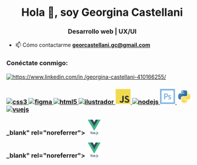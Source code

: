 <h1 align="center">Hola 👋, soy Georgina Castellani</h1>
<h3 align="center">Desarrollo web | UX/UI</h3>

- 📫 Cómo contactarme **georcastellani.gc@gmail.com**

<h3 align="left">Conéctate conmigo:</h3>
<p align="left">
<a href="https://linkedin.com/en/https://www.linkedin.com/en/georgina-castellani-410166255/" target="blank"><img align="center" src="https: //raw.githubusercontent.com/rahuldkjain/github-profile-readme-generator/master/src/images/icons/Social/linked-in-alt.svg" alt="https://www.linkedin.com/in /georgina-castellani-410166255/" altura="30" ancho="40" /></a>
</p>

<h3 alinear="izquierda"
<p align="left"> <a href="https://www.w3schools.com/css/" target="_blank" rel="noreferrer"> <img src="https://raw.githubusercontent. com/devicons/devicon/master/icons/css3/css3-original-wordmark.svg" alt="css3" width="40" height="40"/> </a> <a href="https:// www.figma.com/" target="_blank" rel="noreferrer"> <img src="https://www.vectorlogo.zone/logos/figma/figma-icon.svg" alt="figma" width= "40" height="40"/> </a> <a href="https://www.w3.org/html/" target="_blank" rel="noreferrer"> <img src="https: //raw.githubusercontent.com/devicons/devicon/master/icons/html5/html5-original-wordmark.svg" alt="html5" width="40" height="40"/> </a> <a href="https:// www.adobe.com/in/products/illustrator.html" target="_blank" rel="noreferrer"> <img src="https://www.vectorlogo.zone/logos/adobe_illustrator/adobe_illustrator-icon.svg" alt="ilustrador" ancho="40" altura="40"/> </a> <a href="https://developer.mozilla.org/en-US/docs/Web/JavaScript" target="_blank " rel="noreferrer"> <img src="https://raw.githubusercontent.com/devicons/devicon/master/icons/javascript/javascript-original.svg" alt="javascript" width="40"height="40"/> </a> <a href="https://nodejs.org" target="_blank" rel="noreferrer"> <img src="https://raw.githubusercontent.com/ devicons/devicon/master/icons/nodejs/nodejs-original-wordmark.svg" alt="nodejs" width="40" height="40"/> </a> <a href="https://www. photoshop.com/en" target="_blank" rel="noreferrer"> <img src="https://raw.githubusercontent.com/devicons/devicon/master/icons/photoshop/photoshop-line.svg" alt= "photoshop" width="40" height="40"/> </a> <a href="https://www.python.org" target="_blank" rel="noreferrer"><img src="https://raw.githubusercontent.com/devicons/devicon/master/icons/python/python-original.svg" alt="python" width="40" height="40"/> </ a> <a href="https://vuejs.org/" target="_blank" rel="noreferrer"> <img src="https://raw.githubusercontent.com/devicons/devicon/master/icons/ vuejs/vuejs-original-wordmark.svg" alt="vuejs" width="40" height="40"/> </a> </p>_blank" rel="noreferrer"> <img src="https://raw.githubusercontent.com/devicons/devicon/master/icons/vuejs/vuejs-original-wordmark.svg" alt="vuejs" width="40 " altura="40"/> </a> </p>_blank" rel="noreferrer"> <img src="https://raw.githubusercontent.com/devicons/devicon/master/icons/vuejs/vuejs-original-wordmark.svg" alt="vuejs" width="40 " altura="40"/> </a> </p>

